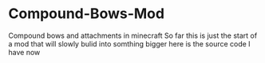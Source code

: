 # Compound-Bows-Mod
Compound bows and attachments in minecraft
So far this is just the start of a mod that will slowly bulid into somthing bigger here is the source code I have now
